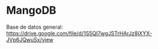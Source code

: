 # MangoDB
Base de datos general: https://drive.google.com/file/d/1S5QI7wgJSTrHArJz8jXYX-JVp6JQwuSx/view
